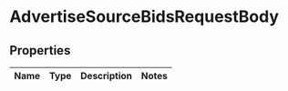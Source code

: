 # AdvertiseSourceBidsRequestBody

## Properties
Name | Type | Description | Notes
------------ | ------------- | ------------- | -------------
